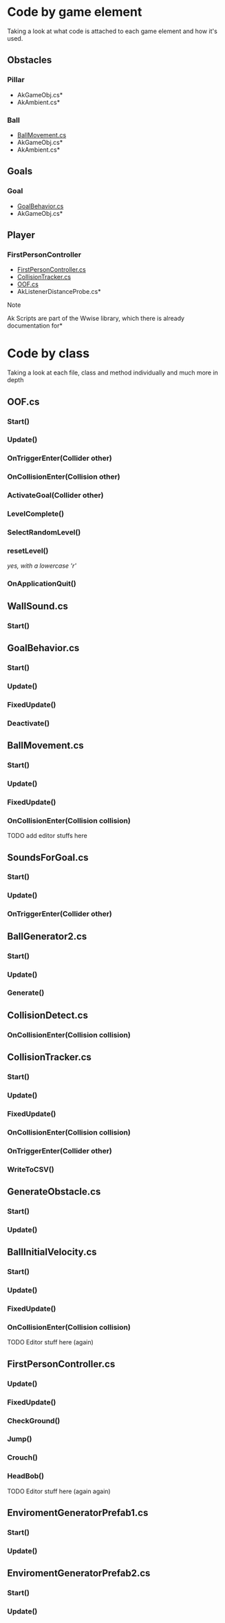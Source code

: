 # Code by game element
Taking a look at what code is attached to each game element and how it's used.

## Obstacles
  ### Pillar
  - AkGameObj.cs*
  - AkAmbient.cs*
    
  ### Ball
  - [BallMovement.cs](#BallMovement.cs)
  - AkGameObj.cs*
  - AkAmbient.cs*

## Goals
  ### Goal
  - [GoalBehavior.cs](#GoalBehavior.cs)
  - AkGameObj.cs*
  

## Player
### **FirstPersonController**
  - [FirstPersonController.cs](#FirstPersonController.cs)
  - [CollisionTracker.cs](#CollisionTracker.cs)
  - [OOF.cs](#OOF.cs)
  - AkListenerDistanceProbe.cs*
> [!NOTE]
> Ak Scripts are part of the Wwise library, which there is already documentation for*

# Code by class
Taking a look at each file, class and method individually and much more in depth

## OOF.cs
  ### Start()
  ### Update()
  ### OnTriggerEnter(Collider other)
  ### OnCollisionEnter(Collision other)
  ### ActivateGoal(Collider other)
  ### LevelComplete()
  ### SelectRandomLevel()
  ### resetLevel()
*yes, with a lowercase 'r'*
  ### OnApplicationQuit()



## WallSound.cs
  ### Start()


## GoalBehavior.cs
  ### Start()
  ### Update()
  ### FixedUpdate()
  ### Deactivate()


## BallMovement.cs
  ### Start()
  ### Update()
  ### FixedUpdate()
  ### OnCollisionEnter(Collision collision)
  TODO add editor stuffs here



## SoundsForGoal.cs
  ### Start()
  ### Update()
  ### OnTriggerEnter(Collider other)


## BallGenerator2.cs
  ### Start()
  ### Update()
  ### Generate()


## CollisionDetect.cs
  ### OnCollisionEnter(Collision collision)


## CollisionTracker.cs
  ### Start()
  ### Update()
  ### FixedUpdate()
  ### OnCollisionEnter(Collision collision)
  ### OnTriggerEnter(Collider other)
  ### WriteToCSV()


## GenerateObstacle.cs
  ### Start()
  ### Update()


## BallInitialVelocity.cs
  ### Start()
  ### Update()
  ### FixedUpdate()
  ### OnCollisionEnter(Collision collision)
  TODO Editor stuff here (again)


## FirstPersonController.cs
  ### Update()
  ### FixedUpdate()
  ### CheckGround()
  ### Jump()
  ### Crouch()
  ### HeadBob()
  TODO Editor stuff here (again again)


## EnviromentGeneratorPrefab1.cs
  ### Start()
  ### Update()


## EnviromentGeneratorPrefab2.cs
  ### Start()
  ### Update()


